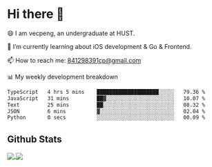 
# Hi there 👋
😄 I am vecpeng, an undergraduate at HUST.

🌱 I’m currently learning about iOS development & Go & Frontend.

📫 How to reach me: 841298391cp@gmail.com

📊 My weekly development breakdown
<!--START_SECTION:waka-->

```txt
TypeScript   4 hrs 5 mins    ████████████████████░░░░░   79.36 %
JavaScript   31 mins         ██▓░░░░░░░░░░░░░░░░░░░░░░   10.07 %
Text         25 mins         ██░░░░░░░░░░░░░░░░░░░░░░░   08.32 %
JSON         6 mins          ▓░░░░░░░░░░░░░░░░░░░░░░░░   02.04 %
Python       0 secs          ░░░░░░░░░░░░░░░░░░░░░░░░░   00.09 %
```

<!--END_SECTION:waka-->

## Github Stats
<a href="https://github.com/anuraghazra/github-readme-stats">
  <img align="center" src="https://github-readme-stats.vercel.app/api?username=vecpeng&count_private=true&hide=stars" />
</a>
<a href="https://github.com/anuraghazra/convoychat">
  <img align="center" src="https://github-readme-stats.vercel.app/api/top-langs/?username=vecpeng&layout=compact" />
</a>
